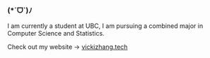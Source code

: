 ### (*ˊᗜˋ)ﾉ

I am currently a student at UBC, I am pursuing a combined major in Computer Science and Statistics. 

Check out my website -> [vickizhang.tech](vickizhang.tech)


